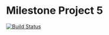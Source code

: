 # Milestone Project 5

[![Build Status](https://travis-ci.org/Khalem/Milestone-Project-5.svg?branch=master)](https://travis-ci.org/Khalem/Milestone-Project-5)